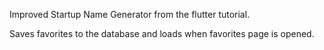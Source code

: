 Improved Startup Name Generator from the flutter tutorial.

Saves favorites to the database and loads when favorites page is opened.
